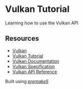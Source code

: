 # Vulkan Tutorial

Learning how to use the Vulkan API

## Resources

* [Vulkan](https://vulkan.org/)
* [Vulkan Tutorial](https://vulkan-tutorial.com)
* [Vulkan Documentation](https://docs.vulkan.org/spec/latest/index.html)
* [Vulkan Specification](https://registry.khronos.org/vulkan/specs/latest/html/vkspec.html)
* [Vulkan API Reference](https://registry.khronos.org/vulkan/specs/latest/man/html/)

Built using _[premake5](https://premake.github.io)_